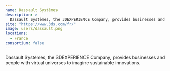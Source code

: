 ```yaml
---
name: Dassault Systèmes
description: > 
  Dassault Systèmes, the 3DEXPERIENCE Company, provides businesses and people with virtual universes to imagine sustainable innovations.
site: "https://www.3ds.com/fr/"
image: users/dassault.png
locations: 
  - France
consortium: false
---
```


Dassault Systèmes, the 3DEXPERIENCE Company, provides businesses and people with virtual universes to imagine sustainable innovations.
